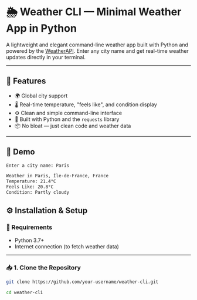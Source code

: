 # 🌦️ Weather CLI — Minimal Weather App in Python

A lightweight and elegant command-line weather app built with Python and powered by the [WeatherAPI](https://www.weatherapi.com/). Enter any city name and get real-time weather updates directly in your terminal.

---

## 🚀 Features

- 🌍 Global city support
- 🌡️ Real-time temperature, "feels like", and condition display
- ⚙️ Clean and simple command-line interface
- 🐍 Built with Python and the `requests` library
- 📦 No bloat — just clean code and weather data

---

## 📸 Demo
```bash
Enter a city name: Paris
```
```bash
Weather in Paris, Île-de-France, France
Temperature: 21.4°C
Feels Like: 20.8°C
Condition: Partly cloudy
```
## ⚙️ Installation & Setup


### 🔧 Requirements

- Python 3.7+
- Internet connection (to fetch weather data)

---

### 📥 1. Clone the Repository

```bash
git clone https://github.com/your-username/weather-cli.git
```

```bash
cd weather-cli
